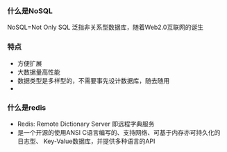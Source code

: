 ### 什么是NoSQL
NoSQL=Not Only SQL
泛指非关系型数据库，随着Web2.0互联网的诞生
### 特点
+ 方便扩展
+ 大数据量高性能
+ 数据类型是多样型的，不需要事先设计数据库，随去随用
+ 
### 什么是redis
+ Redis: Remote Dictionary Server 即远程字典服务
+ 是一个开源的使用ANSI C语言编写的、支持网络、可基于内存亦可持久化的日志型、
  Key-Value数据库，并提供多种语言的API